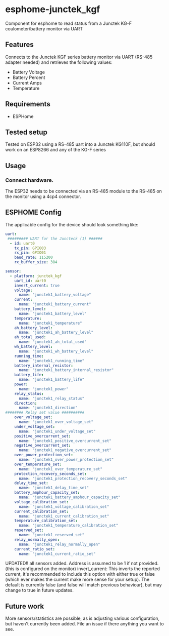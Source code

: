 # esphome-junctek_kgf
Component for esphome to read status from a Junctek KG-F coulometer/battery monitor via UART

## Features
Connects to the Junctek KGF series battery monitor via UART (RS-485 adapter needed) and retrieves the following values:
* Battery Voltage
* Battery Percent
* Current Amps
* Temperature

## Requirements
* ESPHome

## Tested setup
Tested on ESP32 using a RS-485 uart into a Junctek KG110F, but should work on an ESP8266 and any of the KG-F series

## Usage
### Connect hardware.
The ESP32 needs to be connected via an RS-485 module to the RS-485 on the monitor using a 4cp4 connector.

## ESPHOME Config
The applicable config for the device should look something like:

```yaml
uart: 
 ######### UART for the Juncteck (1) ######
  - id: uart0
    tx_pin: GPIO03
    rx_pin: GPIO01
    baud_rate: 115200
    rx_buffer_size: 384

sensor:
  - platform: junctek_kgf    
    uart_id: uart0
    invert_current: true
    voltage:
      name: "junctek1_battery_voltage"
    current:
      name: "junctek1_battery_current"
    battery_level:
      name: "junctek1_battery_level"
    temperature:
      name: "junctek1_temperature"
    ah_battery_level:
      name: "junctek1_ah_battery_level" 
    ah_total_used:
      name: "junctek1_ah_total_used"
    wh_battery_level:
      name: "junctek1_wh_battery_level"
    running_time:
      name: "junctek1_running_time"
    battery_internal_resistor:
      name: "junctek1_battery_internal_resistor" 
    battery_life:
      name: "junctek1_battery_life"
    power:
      name: "junctek1_power"  
    relay_status:
      name: "junctek1_relay_status" 
    direction:   
      name: "junctek1_direction"  
######## Relay set value ##########
    over_voltage_set:   
      name: "junctek1_over_voltage_set"  
    under_voltage_set:
      name: "junctek1_under_voltage_set" 
    positive_overcurrent_set:
      name: "junctek1_positive_overcurrent_set" 
    negative_overcurrent_set:
      name: "junctek1_negative_overcurrent_set" 
    over_power_protection_set:
      name: "junctek1_over_power_protection_set" 
    over_temperature_set:
      name: "junctek1_over_temperature_set" 
    protection_recovery_seconds_set:
      name: "junctek1_protection_recovery_seconds_set" 
    delay_time_set:
      name: "junctek1_delay_time_set" 
    battery_amphour_capacity_set:
      name: "junctek1_battery_amphour_capacity_set" 
    voltage_calibration_set:
      name: "junctek1_voltage_calibration_set" 
    current_calibration_set:
      name: "junctek1_current_calibration_set" 
    temperature_calibration_set:
      name: "junctek1_temperature_calibration_set" 
    reserved_set:
      name: "junctek1_reserved_set" 
    relay_normally_open:
      name: "junctek1_relay_normally_open" 
    current_ratio_set:
      name: "junctek1_current_ratio_set" 

```

UPDATED!!  all sensors added.
Address is assumed to be 1 if not provided. (this is configured on the monitor)
invert_current: This inverts the reported current, it's recommended to include this option with either true or false (which ever makes the current make more sense for your setup). The default is currently false (and false will match previous behaviour), but may change to true in future updates.
## Future work
More sensors/statistics are possible, as is adjusting various configuration, but haven't currently been added. File an issue if there anything you want to see.
